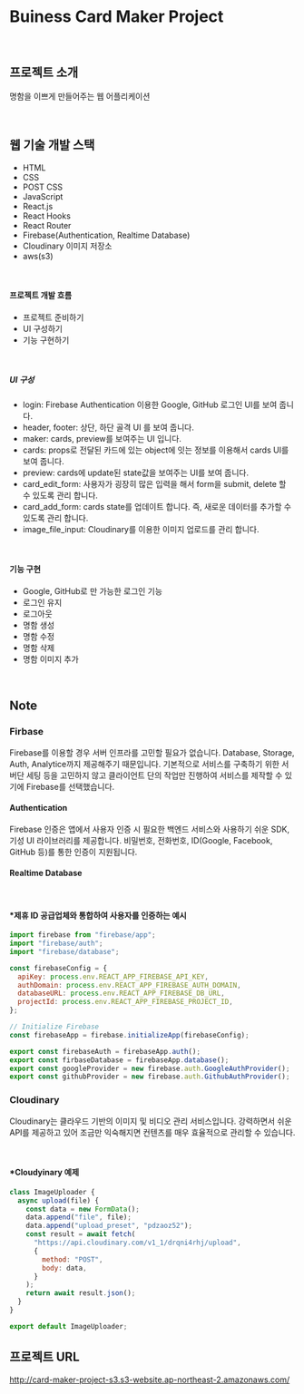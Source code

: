 # Buiness Card Maker Project

<br />

## 프로젝트 소개
명함을 이쁘게 만들어주는 웹 어플리케이션

<br />

## 웹 기술 개발 스택
- HTML
- CSS
- POST CSS
- JavaScript
- React.js
- React Hooks
- React Router
- Firebase(Authentication, Realtime Database)
- Cloudinary 이미지 저장소
- aws(s3)

<br />

#### 프로젝트 개발 흐름
- 프로젝트 준비하기
- UI 구성하기
- 기능 구현하기

<br />

##### UI 구성
- login: Firebase Authentication 이용한 Google, GitHub 로그인 UI를 보여 줍니다.
- header, footer: 상단, 하단 골격 UI 를 보여 줍니다.
- maker: cards, preview를 보여주는 UI 입니다.
- cards: props로 전달된 카드에 있는 object에 잇는 정보를 이용해서 cards UI를 보여 줍니다.
- preview: cards에 update된 state값을 보여주는 UI를 보여 줍니다.
- card_edit_form: 사용자가 굉장히 많은 입력을 해서 form을 submit, delete 할 수 있도록 관리 합니다.
- card_add_form: cards state를 업데이트 합니다. 즉, 새로운 데이터를 추가할 수 있도록 관리 합니다.
- image_file_input: Cloudinary를 이용한 이미지 업로드를 관리 합니다.
  
<br />

#### 기능 구현
- Google, GitHub로 만 가능한 로그인 기능 
- 로그인 유지
- 로그아웃
- 명함 생성
- 명함 수정
- 명함 삭제
- 명함 이미지 추가
  
<br />

## Note
### Firbase
Firebase를 이용할 경우 서버 인프라를 고민할 필요가 없습니다. Database, Storage, Auth, Analytice까지 제공해주기 때문입니다. 기본적으로 서비스를 구축하기 위한 서버단 세팅 등을 고민하지 않고 클라이언트 단의 작업만 진행하여 서비스를 제작할 수 있기에 Firebase를 선택했습니다.

#### Authentication
Firebase 인증은 앱에서 사용자 인증 시 필요한 백엔드 서비스와 사용하기 쉬운 SDK, 기성 UI 라이브러리를 제공합니다. 비밀번호, 전화번호, ID(Google, Facebook, GitHub 등)를 통한 인증이 지원됩니다.

#### Realtime Database


<br />

#### *제휴 ID 공급업체와 통합하여 사용자를 인증하는 예시
```js
import firebase from "firebase/app";
import "firebase/auth";
import "firebase/database";

const firebaseConfig = {
  apiKey: process.env.REACT_APP_FIREBASE_API_KEY,
  authDomain: process.env.REACT_APP_FIREBASE_AUTH_DOMAIN,
  databaseURL: process.env.REACT_APP_FIREBASE_DB_URL,
  projectId: process.env.REACT_APP_FIREBASE_PROJECT_ID,
};

// Initialize Firebase
const firebaseApp = firebase.initializeApp(firebaseConfig);

export const firebaseAuth = firebaseApp.auth();
export const firbaseDatabase = firebaseApp.database();
export const googleProvider = new firebase.auth.GoogleAuthProvider();
export const githubProvider = new firebase.auth.GithubAuthProvider();
```

### Cloudinary
Cloudinary는 클라우드 기반의 이미지 및 비디오 관리 서비스입니다. 강력하면서 쉬운 API를 제공하고 있어 조금만 익숙해지면 컨텐츠를 매우 효율적으로 관리할 수 있습니다.

<br />

#### *Cloudyinary 예제
```js
class ImageUploader {
  async upload(file) {
    const data = new FormData();
    data.append("file", file);
    data.append("upload_preset", "pdzaoz52");
    const result = await fetch(
      "https://api.cloudinary.com/v1_1/drqni4rhj/upload",
      {
        method: "POST",
        body: data,
      }
    );
    return await result.json();
  }
}

export default ImageUploader;
```

## 프로젝트 URL
http://card-maker-project-s3.s3-website.ap-northeast-2.amazonaws.com/